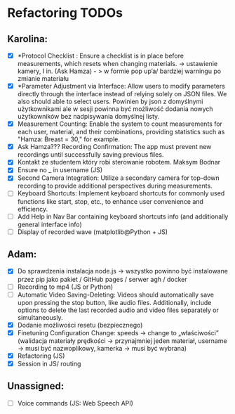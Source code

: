 # Refactoring TODOs

## Karolina:
- [x] *Protocol Checklist : Ensure a checklist is in place before measurements, which resets when changing materials. -> ustawienie kamery, I in. (Ask Hamza) - > w formie pop up’a/ bardziej warningu  po zmianie materiału
- [x] *Parameter Adjustment via Interface: Allow users to modify parameters directly through the interface instead of relying solely on JSON files. We also should able to select users. Powinien by json z domyślnymi użytkownikami ale w sesji powinna być możliwość dodania nowych użytkowników bez nadpisywania domyślnej listy.
- [x] Measurement Counting: Enable the system to count measurements for each user, material, and their combinations, providing statistics such as "Hamza: Breast = 30," for example.
- [x] Ask Hamza???  Recording Confirmation: The app must prevent new recordings until successfully saving previous files.
- [x] Kontakt ze studentem który robi sterowanie robotem. Maksym Bodnar
- [x] Ensure no _ in username (JS)
- [x] Second Camera Integration: Utilize a secondary camera for top-down recording to provide additional perspectives during measurements.
- [ ] Keyboard Shortcuts: Implement keyboard shortcuts for commonly used functions like start, stop, etc., to enhance user convenience and efficiency.
- [ ] Add Help in Nav Bar containing keyboard shortcuts info (and additionally general interface info)
- [ ] Display of recorded wave (matplotlib@Python + JS)
      
## Adam:
- [x] Do sprawdzenia instalacja node.js -> wszystko powinno być instalowane przez pip jako pakiet / GitHub pages / serwer agh / docker
- [ ] Recording to mp4 (JS or Python)
- [ ] Automatic Video Saving-Deleting: Videos should automatically save upon pressing the stop button, like audio files. Additionally, include options to delete the last recorded audio and video files separately or simultaneously.
- [x] Dodanie możliwości resetu (bezpiecznego)
- [x] Finetuning Configuration Change: speeds -> change to „właściwości” (walidacja materiały prędkości -> przynajmniej jeden materiał, username -> musi być nazwoplikowy, kamerka -> musi być wybrana)
- [x] Refactoring (JS)
- [x] Session in JS/ routing
      
## Unassigned:

- [ ] Voice commands (JS: Web Speech API)
